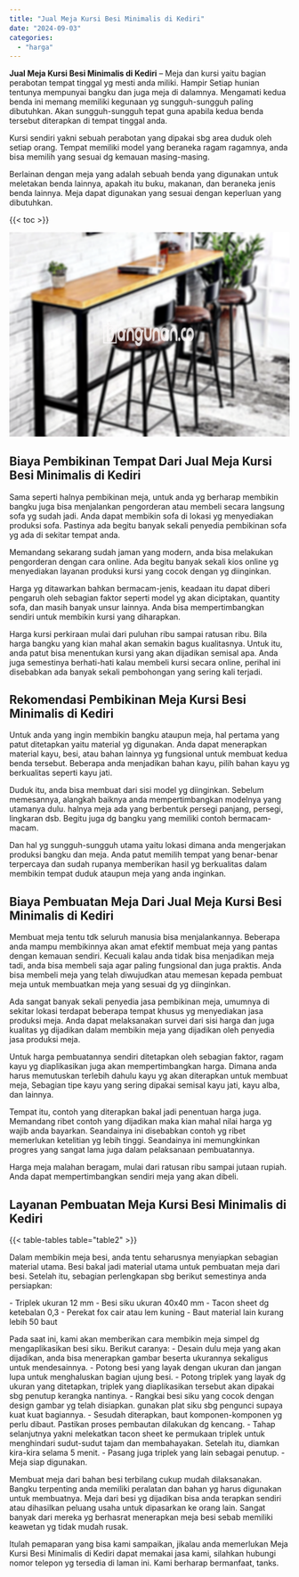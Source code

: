 ```yaml
---
title: "Jual Meja Kursi Besi Minimalis di Kediri"
date: "2024-09-03"
categories: 
  - "harga"
---
```


**Jual Meja Kursi Besi Minimalis di Kediri** – Meja dan kursi yaitu bagian perabotan tempat tinggal yg mesti anda miliki. Hampir Setiap hunian tentunya mempunyai bangku dan juga meja di dalamnya. Mengamati kedua benda ini memang memiliki kegunaan yg sungguh-sungguh paling dibutuhkan. Akan sungguh-sungguh tepat guna apabila kedua benda tersebut diterapkan di tempat tinggal anda.

Kursi sendiri yakni sebuah perabotan yang dipakai sbg area duduk oleh setiap orang. Tempat memiliki model yang beraneka ragam ragamnya, anda bisa memilih yang sesuai dg kemauan masing-masing.

Berlainan dengan meja yang adalah sebuah benda yang digunakan untuk meletakan benda lainnya, apakah itu buku, makanan, dan beraneka jenis benda lainnya. Meja dapat digunakan yang sesuai dengan keperluan yang dibutuhkan.

{{< toc >}}

![Jual Meja Kursi Besi Minimalis di Kediri](/images/jual-meja-besi-murah11.png)

## Biaya Pembikinan Tempat Dari Jual Meja Kursi Besi Minimalis di Kediri

Sama seperti halnya pembikinan meja, untuk anda yg berharap membikin bangku juga bisa menjalankan pengorderan atau membeli secara langsung sofa yg sudah jadi. Anda dapat membikin sofa di lokasi yg menyediakan produksi sofa. Pastinya ada begitu banyak sekali penyedia pembikinan sofa yg ada di sekitar tempat anda.

Memandang sekarang sudah jaman yang modern, anda bisa melakukan pengorderan dengan cara online. Ada begitu banyak sekali kios online yg menyediakan layanan produksi kursi yang cocok dengan yg diinginkan.

Harga yg ditawarkan bahkan bermacam-jenis, keadaan itu dapat diberi pengaruh oleh sebagian faktor seperti model yg akan diciptakan, quantity sofa, dan masih banyak unsur lainnya. Anda bisa mempertimbangkan sendiri untuk membikin kursi yang diharapkan.

Harga kursi perkiraan mulai dari puluhan ribu sampai ratusan ribu. Bila harga bangku yang kian mahal akan semakin bagus kualitasnya. Untuk itu, anda patut bisa menentukan kursi yang akan dijadikan semisal apa. Anda juga semestinya berhati-hati kalau membeli kursi secara online, perihal ini disebabkan ada banyak sekali pembohongan yang sering kali terjadi.

## Rekomendasi Pembikinan Meja Kursi Besi Minimalis di Kediri

Untuk anda yang ingin membikin bangku ataupun meja, hal pertama yang patut ditetapkan yaitu material yg digunakan. Anda dapat menerapkan material kayu, besi, atau bahan lainnya yg fungsional untuk membuat kedua benda tersebut. Beberapa anda menjadikan bahan kayu, pilih bahan kayu yg berkualitas seperti kayu jati.

Duduk itu, anda bisa membuat dari sisi model yg diinginkan. Sebelum memesannya, alangkah baiknya anda mempertimbangkan modelnya yang utamanya dulu. halnya meja ada yang berbentuk persegi panjang, persegi, lingkaran dsb. Begitu juga dg bangku yang memiliki contoh bermacam-macam.

Dan hal yg sungguh-sungguh utama yaitu lokasi dimana anda mengerjakan produksi bangku dan meja. Anda patut memilih tempat yang benar-benar terpercaya dan sudah rupanya memberikan hasil yg berkualitas dalam membikin tempat duduk ataupun meja yang anda inginkan.

## Biaya Pembuatan Meja Dari Jual Meja Kursi Besi Minimalis di Kediri

Membuat meja tentu tdk seluruh manusia bisa menjalankannya. Beberapa anda mampu membikinnya akan amat efektif membuat meja yang pantas dengan kemauan sendiri. Kecuali kalau anda tidak bisa menjadikan meja tadi, anda bisa membeli saja agar paling fungsional dan juga praktis. Anda bisa membeli meja yang telah diwujudkan atau memesan kepada pembuat meja untuk membuatkan meja yang sesuai dg yg diinginkan.

Ada sangat banyak sekali penyedia jasa pembikinan meja, umumnya di sekitar lokasi terdapat beberapa tempat khusus yg menyediakan jasa produksi meja. Anda dapat melaksanakan survei dari sisi harga dan juga kualitas yg dijadikan dalam membikin meja yang dijadikan oleh penyedia jasa produksi meja.

Untuk harga pembuatannya sendiri ditetapkan oleh sebagian faktor, ragam kayu yg diaplikasikan juga akan mempertimbangkan harga. Dimana anda harus memutuskan terlebih dahulu kayu yg akan diterapkan untuk membuat meja, Sebagian tipe kayu yang sering dipakai semisal kayu jati, kayu alba, dan lainnya.

Tempat itu, contoh yang diterapkan bakal jadi penentuan harga juga. Memandang ribet contoh yang dijadikan maka kian mahal nilai harga yg wajib anda bayarkan. Seandainya ini disebabkan contoh yg ribet memerlukan ketelitian yg lebih tinggi. Seandainya ini memungkinkan progres yang sangat lama juga dalam pelaksanaan pembuatannya.

Harga meja malahan beragam, mulai dari ratusan ribu sampai jutaan rupiah. Anda dapat mempertimbangkan sendiri meja yang akan dibeli.

## Layanan Pembuatan Meja Kursi Besi Minimalis di Kediri

{{< table-tables table="table2" >}}

Dalam membikin meja besi, anda tentu seharusnya menyiapkan sebagian material utama. Besi bakal jadi material utama untuk pembuatan meja dari besi. Setelah itu, sebagian perlengkapan sbg berikut semestinya anda persiapkan:

\- Triplek ukuran 12 mm - Besi siku ukuran 40x40 mm - Tacon sheet dg ketebalan 0,3 - Perekat fox cair atau lem kuning - Baut material lain kurang lebih 50 baut

Pada saat ini, kami akan memberikan cara membikin meja simpel dg mengaplikasikan besi siku. Berikut caranya: - Desain dulu meja yang akan dijadikan, anda bisa menerapkan gambar beserta ukurannya sekaligus untuk mendesainnya. - Potong besi yang layak dengan ukuran dan jangan lupa untuk menghaluskan bagian ujung besi. - Potong triplek yang layak dg ukuran yang ditetapkan, triplek yang diaplikasikan tersebut akan dipakai sbg penutup kerangka nantinya. - Rangkai besi siku yang cocok dengan design gambar yg telah disiapkan. gunakan plat siku sbg pengunci supaya kuat kuat bagiannya. - Sesudah diterapkan, baut komponen-komponen yg perlu dibaut. Pastikan proses pembautan dilakukan dg kencang. - Tahap selanjutnya yakni melekatkan tacon sheet ke permukaan triplek untuk menghindari sudut-sudut tajam dan membahayakan. Setelah itu, diamkan kira-kira selama 5 menit. - Pasang juga triplek yang lain sebagai penutup. - Meja siap digunakan.

Membuat meja dari bahan besi terbilang cukup mudah dilaksanakan. Bangku terpenting anda memiliki peralatan dan bahan yg harus digunakan untuk membuatnya. Meja dari besi yg dijadikan bisa anda terapkan sendiri atau dihasilkan peluang usaha untuk dipasarkan ke orang lain. Sangat banyak dari mereka yg berhasrat menerapkan meja besi sebab memiliki keawetan yg tidak mudah rusak.

Itulah pemaparan yang bisa kami sampaikan, jikalau anda memerlukan Meja Kursi Besi Minimalis di Kediri dapat memakai jasa kami, silahkan hubungi nomor telepon yg tersedia di laman ini. Kami berharap bermanfaat, tanks.
